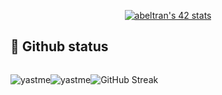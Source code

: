 <p align=center>
  <a href="https://github.com/JaeSeoKim/badge42"><img src="https://badge42.vercel.app/api/v2/clk6sifml000608le7k7e1s58/stats?cursusId=21&coalitionId=275" alt="abeltran's 42 stats" /></a>
</p>

## :pushpin: Github status
<div style="display: flex; flex-direction: row; align-items: center;flex-wrap: wrap">
    <div>
  <p align="center"><img src="https://github-readme-stats.vercel.app/api/top-langs?username=yastme&show_icons=true&locale=en&layout=compact&token=${process.env.PAT_1}" alt="yastme" /></p>
</div>
<div>
  <p align="center"><img src="https://github-readme-stats.vercel.app/api?username=yastme&show_icons=true&locale=en&token=${process.env.PAT_1}" alt="yastme" /></p>
</div>
    <div>
      <p align="center"><img src="https://streak-stats.demolab.com/?user=yastme" alt="GitHub Streak"><p>
    </div>
</div>
